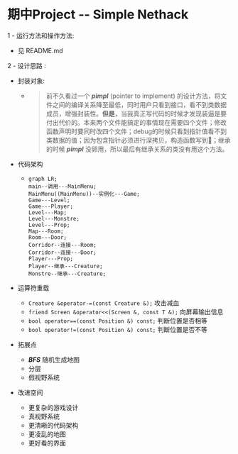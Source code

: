 # 期中Project -- Simple Nethack

1 - 运行方法和操作方法:
   - 见 README.md
  
2 - 设计思路 : 
   - 封装对象:
     - > 前不久看过一个 ***pimpl*** (pointer to implement) 的设计方法，将文件之间的编译关系降至最低，同时用户只看到接口，看不到类数据成员，增强封装性。**但是**，当我真正写代码的时候才发现装逼是要付出代价的。本来两个文件能搞定的事情现在需要四个文件；修改函数声明时要同时改四个文件；debug的时候只看到指针值看不到类数据的值；因为包含指针必须进行深拷贝，构造函数写到🤮；继承的时候 ***pimpl*** 没卵用，所以最后有继承关系的类没有用这个方法。

   - 代码架构
     -  ```mermaid
        graph LR;
        main--调用---MainMenu;
        MainMenu((MainMenu))--实例化---Game;
        Game---Level;
        Game---Player;
        Level---Map;
        Level---Monstre;
        Level---Prop;
        Map---Room;
        Room---Door;
        Corridor--连接---Room;
        Corridor--连接---Door;
        Player---Prop;
        Player--继承---Creature;
        Monstre--继承---Creature;
        ```

   - 运算符重载
      -  ```Creature &operator-=(const Creature &);```  攻击减血
      -  ```friend Screen &operator<<(Screen &, const T &);``` 向屏幕输出信息
      -  ```bool operator==(const Position &) const;``` 判断位置是否相等
      -  ```bool operator!=(const Position &) const;``` 判断位置是否不等

   - 拓展点
      -  ***BFS*** 随机生成地图
      -  分层
      -  假视野系统

   - 改进空间
      -  更复杂的游戏设计
      -  真视野系统
      -  更清晰的代码架构
      -  更凌乱的地图
      -  更好看的界面
